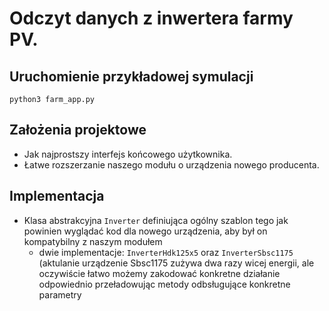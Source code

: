 # Odczyt danych z inwertera farmy PV.

## Uruchomienie przykładowej symulacji
```
python3 farm_app.py
```

## Założenia projektowe
- Jak najprostszy interfejs końcowego użytkownika. 
- Łatwe rozszerzanie naszego modułu o urządzenia nowego producenta.

## Implementacja
- Klasa abstrakcyjna ```Inverter``` definiująca ogólny szablon tego jak powinien wyglądać kod dla nowego urządzenia, aby był on kompatybilny z naszym modułem
    - dwie implementacje: ```InverterHdk125x5``` oraz ```InverterSbsc1175``` (aktulanie urządzenie Sbsc1175 zużywa dwa razy wicej energii, ale oczywiście łatwo możemy zakodować konkretne działanie odpowiednio przeładowując metody odbsługujące konkretne parametry

